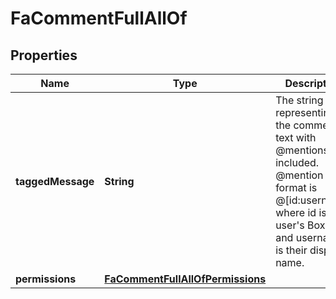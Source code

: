 

# FaCommentFullAllOf


## Properties

| Name | Type | Description | Notes |
|------------ | ------------- | ------------- | -------------|
|**taggedMessage** | **String** | The string representing the comment text with @mentions included. @mention format is @[id:username] where id is user&#39;s Box ID and username is their display name. |  [optional] |
|**permissions** | [**FaCommentFullAllOfPermissions**](FaCommentFullAllOfPermissions.md) |  |  [optional] |



